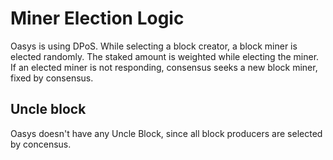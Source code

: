 # Miner Election Logic

Oasys is using DPoS. While selecting a block creator, a block miner is elected randomly. The staked amount is weighted while electing the miner.
If an elected miner is not responding, consensus seeks a new block miner, fixed by consensus. 

## Uncle block 

Oasys doesn't have any Uncle Block, since all block producers are selected by concensus.

## 